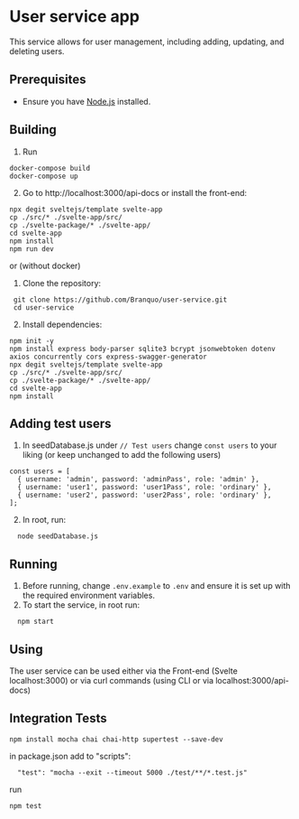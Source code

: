 # User service app

This service allows for user management, including adding, updating, and deleting users.

## Prerequisites

- Ensure you have [Node.js](https://nodejs.org/) installed.

## Building

1. Run
```
docker-compose build
docker-compose up
```

2. Go to http://localhost:3000/api-docs or install the front-end:
  ```
  npx degit sveltejs/template svelte-app
  cp ./src/* ./svelte-app/src/
  cp ./svelte-package/* ./svelte-app/
  cd svelte-app
  npm install
  npm run dev
  ```

or (without docker)


1. Clone the repository:
  ```
   git clone https://github.com/Branquo/user-service.git
   cd user-service
  ```

2. Install dependencies:
  ```
  npm init -y
  npm install express body-parser sqlite3 bcrypt jsonwebtoken dotenv axios concurrently cors express-swagger-generator
  npx degit sveltejs/template svelte-app
  cp ./src/* ./svelte-app/src/
  cp ./svelte-package/* ./svelte-app/
  cd svelte-app
  npm install
  ```

## Adding test users

1. In seedDatabase.js under `// Test users` change `const users` to your liking (or keep unchanged to add the following users)
  ```
  const users = [
    { username: 'admin', password: 'adminPass', role: 'admin' },
    { username: 'user1', password: 'user1Pass', role: 'ordinary' },
    { username: 'user2', password: 'user2Pass', role: 'ordinary' },
  ];
  ```

2. In root, run:
```
  node seedDatabase.js
```

## Running

1. Before running, change `.env.example` to `.env` and ensure it is set up with the required environment variables. 
2. To start the service, in root run:
```
  npm start
```

## Using

The user service can be used either via the Front-end (Svelte localhost:3000) or via curl commands (using CLI or via localhost:3000/api-docs)

## Integration Tests

```
npm install mocha chai chai-http supertest --save-dev
```

in package.json add to "scripts":
```
  "test": "mocha --exit --timeout 5000 ./test/**/*.test.js"
```

run
```
npm test
```
